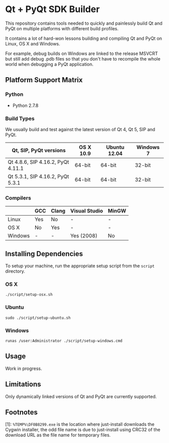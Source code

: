 # Qt + PyQt SDK Builder

This repository contains tools needed to quickly and painlessly build Qt and PyQt on multiple
platforms with different build profiles.

It contains a lot of hard-won lessons building and compiling Qt and PyQt on Linux, OS X and
Windows.

For example, debug builds on Windows are linked to the release MSVCRT but still add debug .pdb
files so that you don't have to recompile the whole world when debugging a PyQt application.


## Platform Support Matrix

### Python

* Python 2.7.8


### Build Types

We usually build and test against the latest version of Qt 4, Qt 5, SIP and PyQt.

| Qt, SIP, PyQt versions            | OS X 10.9 | Ubuntu 12.04 | Windows 7 |
|-----------------------------------|-----------|--------------|-----------|
| Qt 4.8.6, SIP 4.16.2, PyQt 4.11.1 | 64-bit    | 64-bit       | 32-bit    |
| Qt 5.3.1, SIP 4.16.2, PyQt 5.3.1  | 64-bit    | 64-bit       | 32-bit    |


### Compilers

|          | GCC | Clang | Visual Studio | MinGW |
|----------|-----|-------|---------------|-------|
| Linux    | Yes | No    | -             | -     |
| OS X     | No  | Yes   | -             | -     |
| Windows  | -   | -     | Yes (2008)    | No    |


## Installing Dependencies

To setup your machine, run the appropriate setup script from the `script` directory.

### OS X

    ./script/setup-osx.sh


### Ubuntu

    sudo ./script/setup-ubuntu.sh


### Windows

    runas /user:Administrator ./script/setup-windows.cmd


## Usage

Work in progress.


## Limitations

Only dynamically linked versions of Qt and PyQt are currently supported.


## Footnotes

[1]: `%TEMP%\DF0B8299.exe` is the location where just-install downloads the Cygwin installer, the
     odd file name is due to just-install using CRC32 of the download URL as the file name for
     temporary files.

